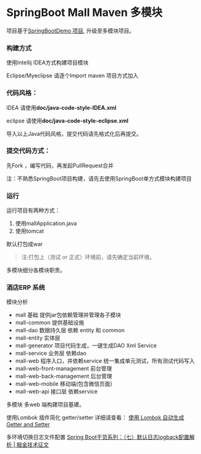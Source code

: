 # SpringBoot Mall Maven 多模块

项目基于[SpringBootDemo 项目](http://git.duofee.com/zhangmz/SpringBootDemo), 升级至多模块项目。

### 构建方式
使用Intellij IDEA方式构建项目模块

Eclipse/Myeclipse 请逐个Import maven 项目方式加入

### 代码风格：

IDEA 请使用**doc/java-code-style-IDEA.xml**

eclipse 请使用**doc/java-code-style-eclipse.xml**

导入以上Java代码风格，提交代码请先格式化后再提交。

### 提交代码方式：

先Fork ，编写代码，再发起PullRequest合并

注：不熟悉SpringBoot项目构建，请先去使用SpringBoot单方式模块构建项目

### 运行
运行项目有两种方式：

1. 使用mallApplication.java
2. 使用tomcat

默认打包成war

> 注:打包上（测试 or 正式）环境前，请先确定当前环境。

多模块细分各模块职责。

### 酒店ERP 系统
模块分析
- mall  基础 提供jar包依赖管理并管理各子模块
- mall-common 提供基础设施
- mall-dao  数据持久层 依赖 entity 和 common
- mall-entity 实体层 
- mall-generator 项目代码生成，一键生成DAO Xml Service
- mall-service 业务层 依赖dao
- mall-web  程序入口，并依赖service 统一集成单元测试，所有测试代码写入
- mall-web-front-management 前台管理
- mall-web-back-management 后台管理
- mall-web-mobile 移动端(包含微信页面)
- mall-web-api 接口层 依赖service

多模块 多web 端构建项目基建。

使用Lombok 插件简化 getter/setter 详细请查看：
[使用 Lombok 自动生成 Getter and Setter](http://www.qtdebug.com/java-lombok/)

多环境切换日志文件配置
[Spring Boot干货系列：（七）默认日志logback配置解析 | 掘金技术征文](https://juejin.im/post/58f86981b123db0062363203)